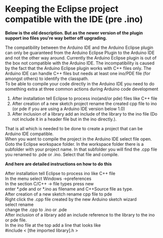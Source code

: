 Keeping the Eclipse project compatible with the IDE (pre .ino)
=============================================================

**Below is the old description. But as the newer version of the plugin support ino files you're way better off upgrading.**

The compatibility between the Arduino IDE and the Arduino Eclipse plugin can only be guaranteed from the Arduino Eclipse Plugin to the Arduino IDE and not the other way around. Currently the Arduino Eclipse plugin is out of the box not compatible with the Arduino IDE. The incompatibility is caused by the fact that the Arduino Eclipse plugin works with C++ files only. The Arduino IDE can handle C++ files but needs at least one ino/PDE file (for amongst others) to identify the classpath.  
To be able to compile your code directly in the Arduino IDE you need to do something extra at three common actions during Arduino code development  

 1. After installation tell Eclipse to process ino(and/or pde) files like C++ file
 2. After creation of a new sketch project rename the created cpp file to ino (or pde if you are using a Arduino IDE version below 1.0)
 3. After inclusion of a library add an include of the library to the ino file (Do not include it in a header file but in the ino directly.).
 
That is all which is needed to be done to create a project that can be Arduino IDE compatible.  
When you want to compile the project in the Arduino IDE select file open. Goto the Eclipse workspace folder. In the workspace folder there is a subfolder with your project name. In that subfolder you will find the .cpp file you renamed to .pde or .ino. Select that file and compile.  

**And here are detailed instructions on how to do this**
  
After installation tell Eclipse to process ino like C++ file  
In the menu select Windows ->preferences  
In the section C/C++ -> file types press new  
enter *.pde and or *.ino as filename and C++Source file as type.  
After creation of a new sketch rename cpp file to pde  
Right click the .cpp file created by the new Arduino sketch wizard  
select rename  
change the .cpp to .ino or .pde  
After inclusion of a library add an include reference to the library to the ino or pde file.  
In the ino file at the top add a line that looks like  
    #include < [the imported library].h >   
